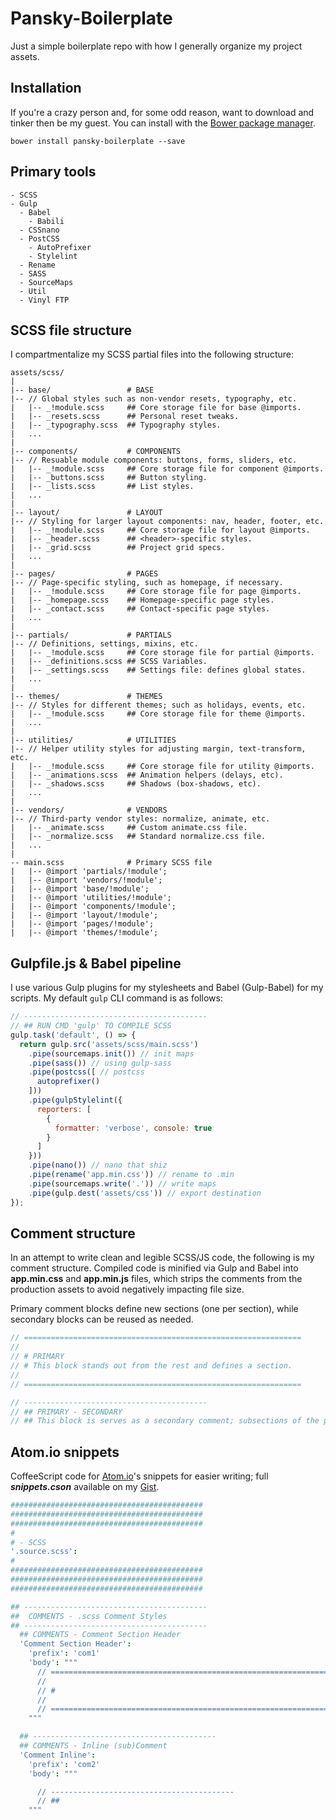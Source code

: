 # Pansky-Boilerplate

Just a simple boilerplate repo with how I generally organize my project assets.

## Installation

If you're a crazy person and, for some odd reason, want to download and tinker then be my guest. You can install with the [Bower package manager](https://bower.io/).

```
bower install pansky-boilerplate --save
```

## Primary tools

```
- SCSS
- Gulp
  - Babel
    - Babili
  - CSSnano
  - PostCSS
    - AutoPrefixer
    - Stylelint
  - Rename
  - SASS
  - SourceMaps
  - Util
  - Vinyl FTP
```

## SCSS file structure

I compartmentalize my SCSS partial files into the following structure:

```
assets/scss/
|
|-- base/                 # BASE
|-- // Global styles such as non-vendor resets, typography, etc.
|   |-- _!module.scss     ## Core storage file for base @imports.
|   |-- _resets.scss      ## Personal reset tweaks.
|   |-- _typography.scss  ## Typography styles.
|   ...
|
|-- components/           # COMPONENTS
|-- // Resuable module components: buttons, forms, sliders, etc.
|   |-- _!module.scss     ## Core storage file for component @imports.
|   |-- _buttons.scss     ## Button styling.
|   |-- _lists.scss       ## List styles.
|   ...
|
|-- layout/               # LAYOUT
|-- // Styling for larger layout components: nav, header, footer, etc.
|   |-- _!module.scss     ## Core storage file for layout @imports.
|   |-- _header.scss      ## <header>-specific styles.
|   |-- _grid.scss        ## Project grid specs.
|   ...
|
|-- pages/                # PAGES
|-- // Page-specific styling, such as homepage, if necessary.
|   |-- _!module.scss     ## Core storage file for page @imports.
|   |-- _homepage.scss    ## Homepage-specific page styles.
|   |-- _contact.scss     ## Contact-specific page styles.
|   ...
|
|-- partials/             # PARTIALS
|-- // Definitions, settings, mixins, etc.
|   |-- _!module.scss     ## Core storage file for partial @imports.
|   |-- _definitions.scss ## SCSS Variables.
|   |-- _settings.scss    ## Settings file: defines global states.
|   ...
|
|-- themes/               # THEMES
|-- // Styles for different themes; such as holidays, events, etc.
|   |-- _!module.scss     ## Core storage file for theme @imports.
|   ...
|
|-- utilities/            # UTILITIES
|-- // Helper utility styles for adjusting margin, text-transform, etc.
|   |-- _!module.scss     ## Core storage file for utility @imports.
|   |-- _animations.scss  ## Animation helpers (delays, etc).
|   |-- _shadows.scss     ## Shadows (box-shadows, etc).
|   ...
|
|-- vendors/              # VENDORS
|-- // Third-party vendor styles: normalize, animate, etc.
|   |-- _animate.scss     ## Custom animate.css file.
|   |-- _normalize.scss   ## Standard normalize.css file.
|   ...
|
-- main.scss              # Primary SCSS file
|   |-- @import 'partials/!module';
|   |-- @import 'vendors/!module';
|   |-- @import 'base/!module';
|   |-- @import 'utilities/!module';
|   |-- @import 'components/!module';
|   |-- @import 'layout/!module';
|   |-- @import 'pages/!module';
|   |-- @import 'themes/!module';
```

## Gulpfile.js & Babel pipeline

I use various Gulp plugins for my stylesheets and Babel (Gulp-Babel) for my scripts. My default ``gulp`` CLI command is as follows:

```js
// -----------------------------------------
// ## RUN CMD 'gulp' TO COMPILE SCSS
gulp.task('default', () => {
  return gulp.src('assets/scss/main.scss')
    .pipe(sourcemaps.init()) // init maps
    .pipe(sass()) // using gulp-sass
    .pipe(postcss([ // postcss
      autoprefixer()
    ]))
    .pipe(gulpStylelint({
      reporters: [
        {
          formatter: 'verbose', console: true
        }
      ]
    }))
    .pipe(nano()) // nano that shiz
    .pipe(rename('app.min.css')) // rename to .min
    .pipe(sourcemaps.write('.')) // write maps
    .pipe(gulp.dest('assets/css')) // export destination
});
```

## Comment structure

In an attempt to write clean and legible SCSS/JS code, the following is my comment structure. Compiled code is minified via Gulp and Babel into **app.min.css** and **app.min.js** files, which strips the comments from the production assets to avoid negatively impacting file size.

Primary comment blocks define new sections (one per section), while secondary blocks can be reused as needed.

```scss
// ==============================================================
//
// # PRIMARY
// # This block stands out from the rest and defines a section.
//
// ==============================================================

// -----------------------------------------
// ## PRIMARY - SECONDARY
// ## This block is serves as a secondary comment; subsections of the primary section.
```

## Atom.io snippets

CoffeeScript code for [Atom.io](https://atom.io)'s snippets for easier writing; full ***snippets.cson*** available on my [Gist](https://gist.github.com/williampansky/869225abbb4ee5278ef9c9ea7166d2f1).

```cson
###########################################
###########################################
###########################################
#
# - SCSS
'.source.scss':
#
###########################################
###########################################
###########################################

## -----------------------------------------
##  COMMENTS - .scss Comment Styles
## -----------------------------------------
  ## COMMENTS - Comment Section Header
  'Comment Section Header':
    'prefix': 'com1'
    'body': """
      // ==============================================================
      //
      // #
      //
      // ==============================================================
    """

  ## -----------------------------------------
  ## COMMENTS - Inline (sub)Comment
  'Comment Inline':
    'prefix': 'com2'
    'body': """

      // -----------------------------------------
      // ##
    """
```
